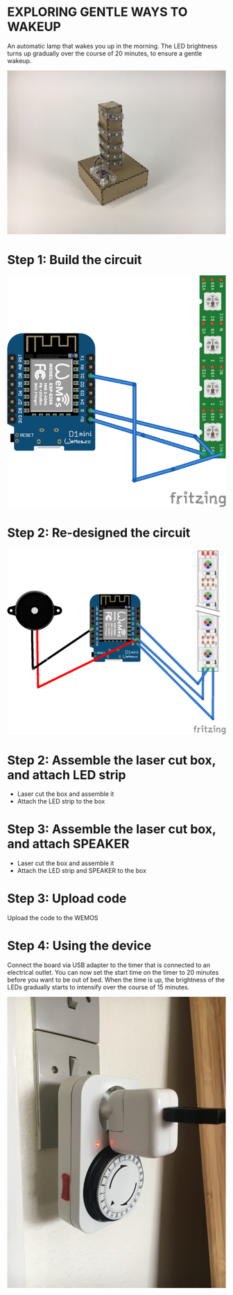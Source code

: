 # EXPLORING GENTLE WAYS TO WAKEUP
An automatic lamp that wakes you up in the morning. The LED brightness turns up gradually over the course of 20 minutes, to ensure a gentle wakeup.

![The lamp](https://github.com/asumon/WakingUp/blob/master/UNADJUSTEDNONRAW_thumb_86d5.jpg)

# Step 1: Build the circuit

![Schematics](https://github.com/asumon/WakingUp/blob/master/lamp%20schematic.png)

# Step 2: Re-designed the circuit

![Schematics](https://github.com/asumon/WakingUp/blob/master/speakerLED.png)

# Step 2: Assemble the laser cut box, and attach LED strip

- Laser cut the box and assemble it 
- Attach the LED strip to the box


# Step 3: Assemble the laser cut box, and attach SPEAKER

- Laser cut the box and assemble it 
- Attach the LED strip and SPEAKER to the box



# Step 3: Upload code

Upload the code to the WEMOS

# Step 4: Using the device

Connect the board via USB adapter to the timer that is connected to an electrical outlet. You can now set the start time on the timer to 20 minutes before you want to be out of bed. When the time is up, the brightness of the LEDs gradually starts to intensify over the course of 15 minutes.

![timer setup](https://github.com/asumon/WakingUp/blob/master/timer.jpg)


